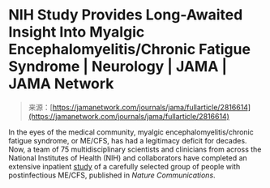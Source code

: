 <!--yml
category: 未分类
date: 2024-05-27 15:06:17
-->

# NIH Study Provides Long-Awaited Insight Into Myalgic Encephalomyelitis/Chronic Fatigue Syndrome | Neurology | JAMA | JAMA Network

> 来源：[https://jamanetwork.com/journals/jama/fullarticle/2816614](https://jamanetwork.com/journals/jama/fullarticle/2816614)

In the eyes of the medical community, myalgic encephalomyelitis/chronic fatigue syndrome, or ME/CFS, has had a legitimacy deficit for decades. Now, a team of 75 multidisciplinary scientists and clinicians from across the National Institutes of Health (NIH) and collaborators have completed an extensive inpatient [study](https://doi.org/10.1038/s41467-024-45107-3) of a carefully selected group of people with postinfectious ME/CFS, published in *Nature Communications*.